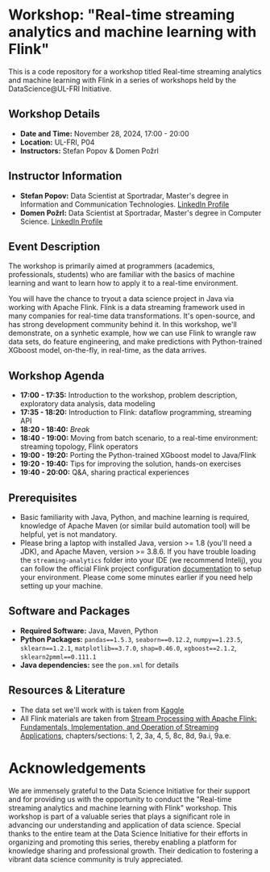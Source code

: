 # Workshop: "Real-time streaming analytics and machine learning with Flink"

This is a code repository for a workshop titled Real-time streaming analytics and machine learning with Flink in a series of workshops held by the DataScience@UL-FRI Initiative.

## Workshop Details
- **Date and Time:** November 28, 2024, 17:00 - 20:00
- **Location:** UL-FRI, P04
- **Instructors:** Stefan Popov & Domen Požrl

## Instructor Information
- **Stefan Popov:** Data Scientist at Sportradar, Master's degree in Information and Communication Technologies. [LinkedIn Profile](https://www.linkedin.com/in/popovstefan/)
- **Domen Požrl:** Data Scientist at Sportradar, Master's degree in Computer Science. [LinkedIn Profile](https://www.linkedin.com/in/domen-po%C5%BErl-665692326/)

## Event Description
The workshop is primarily aimed at programmers (academics, professionals, students) who are familiar with the basics of machine learning and want to learn how to apply it to a real-time environment. 

You will have the chance to tryout a data science project in Java via working with Apache Flink. Flink is a data streaming framework used in many companies for real-time data transformations. It's open-source, and has strong development community behind it. In this workshop, we'll demonstrate, on a synhetic example, how we can use Flink to wrangle raw data sets, do feature engineering, and make predictions with Python-trained XGboost model, on-the-fly, in real-time, as the data arrives.

## Workshop Agenda
- **17:00 - 17:35:** Introduction to the workshop, problem description, exploratory data analysis, data modeling
- **17:35 - 18:20:** Introduction to Flink: dataflow programming, streaming API
- **18:20 - 18:40:** _Break_
- **18:40 - 19:00:** Moving from batch scenario, to a real-time environment: streaming topology, Flink operators
- **19:00 - 19:20:** Porting the Python-trained XGboost model to Java/Flink
- **19:20 - 19:40:** Tips for improving the solution, hands-on exercises
- **19:40 - 20:00:** Q&A, sharing practical experiences 

## Prerequisites
- Basic familiarity with Java, Python, and machine learning is required, knowledge of Apache Maven (or similar build automation tool) will be helpful, yet is not mandatory.
- Please bring a laptop with installed Java, version >= 1.8 (you'll need a JDK), and Apache Maven, version >= 3.8.6. If you have trouble loading the `streaming-analytics` folder into your IDE (we recommend Intelij), you can follow the official Flink project configuration [documentation](https://nightlies.apache.org/flink/flink-docs-release-1.20/docs/dev/configuration/overview/) to setup your environment. Please come some minutes earlier if you need help setting up your machine.

## Software and Packages
- **Required Software:** Java, Maven, Python
- **Python Packages:** `pandas==1.5.3`, `seaborn==0.12.2`, `numpy==1.23.5`, `sklearn==1.2.1`, `matplotlib==3.7.0`, `shap=0.46.0`, `xgboost==2.1.2`, `sklearn2pmml==0.111.1`
- **Java dependencies:** see the `pom.xml` for details

## Resources & Literature
- The data set we'll work with is taken from [Kaggle](https://www.kaggle.com/datasets/jahnavipaliwal/customer-feedback-and-satisfaction/)
- All Flink materials are taken from [Stream Processing with Apache Flink: Fundamentals, Implementation, and Operation of Streaming Applications](https://www.amazon.com/Stream-Processing-Apache-Flink-Implementation/dp/149197429X), chapters/sections: 1, 2, 3a, 4, 5, 8c, 8d, 9a.i, 9a.e.

# Acknowledgements

We are immensely grateful to the Data Science Initiative for their support and for providing us with the opportunity to conduct the "Real-time streaming analytics and machine learning with Flink" workshop. This workshop is part of a valuable series that plays a significant role in advancing our understanding and application of data science. Special thanks to the entire team at the Data Science Initiative for their efforts in organizing and promoting this series, thereby enabling a platform for knowledge sharing and professional growth. Their dedication to fostering a vibrant data science community is truly appreciated.